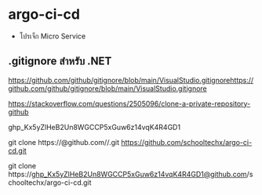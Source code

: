 # argo-ci-cd
- โปรเจ็ก Micro Service


## .gitignore สำหรับ .NET
https://github.com/github/gitignore/blob/main/VisualStudio.gitignorehttps://github.com/github/gitignore/blob/main/VisualStudio.gitignore



https://stackoverflow.com/questions/2505096/clone-a-private-repository-github


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

git clone https://<pat>@github.com/<your account or organization>/<repo>.git
https://github.com/schooltechx/argo-ci-cd.git

git clone https://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@github.com/schooltechx/argo-ci-cd.git